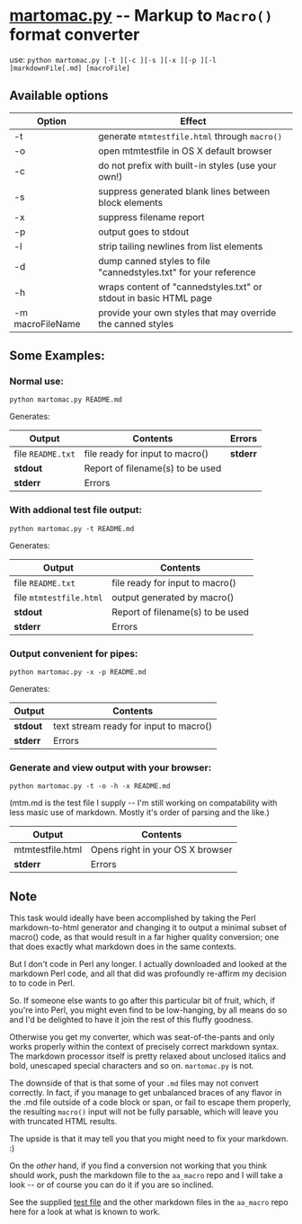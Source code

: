 # [martomac.py](martomac.py) -- Markup to `Macro()` format converter

use: `python martomac.py [-t ][-c ][-s ][-x ][-p ][-l ]markdownFile[.md] [macroFile]`

## Available options

Option | Effect
------ | ------
  -t | generate `mtmtestfile.html` through `macro()`  
  -o | open mtmtestfile in OS X default browser
  -c | do not prefix with built-in styles \(use your own\!\)
  -s | suppress generated blank lines between block elements
  -x | suppress filename report
  -p | output goes to stdout
  -l | strip tailing newlines from list elements
  -d | dump canned styles to file "cannedstyles.txt" for your reference
  -h | wraps content of "cannedstyles.txt" or stdout in basic HTML page
  -m macroFileName | provide your own styles that may override the canned styles

## Some Examples:

### Normal use:

    python martomac.py README.md

Generates:

Output | Contents | Errors
-------|----------|-------
file `README.txt` | file ready for input to macro\(\) | **stderr**
**stdout** | Report of filename\(s\) to be used
**stderr** | Errors

### With addional test file output:

    python martomac.py -t README.md

Generates:

Output | Contents
-------|---------
file `README.txt` | file ready for input to macro\(\)
file `mtmtestfile.html` | output generated by macro\(\)
**stdout** | Report of filename\(s\) to be used
**stderr** | Errors

### Output convenient for pipes:

    python martomac.py -x -p README.md

Generates:

Output | Contents
-------|---------
**stdout** | text stream ready for input to macro\(\)
**stderr** | Errors

### Generate and view output with your browser:

    python martomac.py -t -o -h -x README.md

\(mtm.md is the test file I supply -- I'm still working
on compatability with less masic use of markdown. Mostly
it's order of parsing and the like.\)

Output | Contents
-------|---------
mtmtestfile.html | Opens right in your OS X browser
**stderr** | Errors

## Note

This task would ideally have been accomplished by taking the Perl
markdown-to-html generator and changing it to output a minimal subset of
macro\(\) code, as that would result in a far higher quality conversion;
one that does exactly what markdown does in the same contexts.

But I don't code in Perl any longer. I actually downloaded and looked at
the markdown Perl code, and all that did was profoundly re-affirm my
decision to to code in Perl.

So. If someone else wants to go after this particular bit of fruit,
which, if you're into Perl, you might even find to be low-hanging, by
all means do so and I'd be delighted to have it join the rest of this
fluffy goodness.

Otherwise you get my converter, which was seat-of-the-pants and only works
properly within the context of precisely correct markdown syntax.
The markdown processor itself is pretty relaxed about unclosed italics
and bold, unescaped special characters and so on. `martomac.py` is not.

The downside of that is that some of your `.md` files may not convert
correctly. In fact, if you manage to get unbalanced braces of any
flavor in the .md file outside of a code block or span, or fail to escape
them properly, the resulting `macro()` input will not be fully parsable,
which will leave you with truncated HTML results.

The upside is that it may tell you that you might need to fix your
markdown. :\)

On the *other* hand, if you find a conversion not working that you think
should work, push the markdown file to the `aa_macro` repo and I will
take a look -- or of course you can do it if you are so inclined.

See the supplied [test file](mtm.md) and the other markdown files in the
`aa_macro` repo here for a look at what is known to work.

